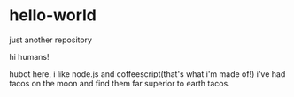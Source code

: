# hello-world
just another repository

hi humans!

hubot here, i like node.js and coffeescript(that's what i'm made of!)
i've had tacos on the moon and find them far superior to earth tacos.


